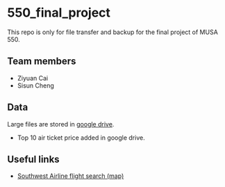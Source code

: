 # 550_final_project
This repo is only for file transfer and backup for the final project of MUSA 550.

## Team members

 - Ziyuan Cai
 - Sisun Cheng

## Data
Large files are stored in [google drive](https://drive.google.com/drive/folders/10OqLzTTWoP9B_djlNIX3pdnvrMrBoN52?usp=sharing).
 - Top 10 air ticket price added in google drive.

## Useful links
 - [Southwest Airline flight search (map)](https://www.southwest.com/flight/routemap_dyn.html)

